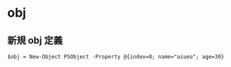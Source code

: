 
# obj


## 新規 obj 定義

```
$obj = New-Object PSObject -Property @{index=0; name="aiueo"; age=30}
```






